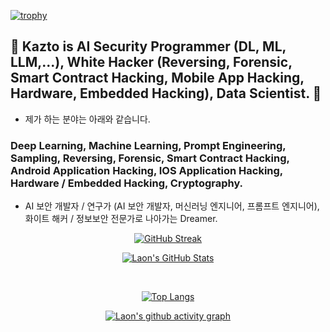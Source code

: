 [![trophy](https://github-profile-trophy.vercel.app/?username=KaztoRay&theme=algolia&column=10)](https://github.com/Luon/)

## 💫 Kazto is AI Security Programmer (DL, ML, LLM,...), White Hacker (Reversing, Forensic, Smart Contract Hacking, Mobile App Hacking, Hardware, Embedded Hacking), Data Scientist. 💫 

- 제가 하는 분야는 아래와 같습니다.
### Deep Learning, Machine Learning, Prompt Engineering, Sampling, Reversing, Forensic, Smart Contract Hacking, Android Application Hacking, IOS Application Hacking, Hardware / Embedded Hacking, Cryptography.

- AI 보안 개발자 / 연구가 (AI 보안 개발자, 머신러닝 엔지니어, 프롬프트 엔지니어), 화이트 해커 / 정보보안 전문가로 나아가는 Dreamer.

<div align = "center">

[![GitHub Streak](https://github-readme-streak-stats.herokuapp.com/?user=KaztoRay&theme=holi-theme)](https://git.io/streak-stats)

[![Laon's GitHub Stats](https://github-readme-stats.vercel.app/api?username=KaztoRay&hide=contribs,prs&show_icons=true&theme=ambient_gradient)](https://github.com/anuraghazra/github-readme-stats)

<br>

[![Top Langs](https://github-readme-stats.vercel.app/api/top-langs/?username=KaztoRay&langs_count=10&hide=contribs,prs&show_icons=true&theme=ambient_gradient)](https://github.com/anuraghazra/github-readme-stats)

[![Laon's github activity graph](https://github-readme-activity-graph.vercel.app/graph?username=KaztoRay&theme=react-dark&border=true)](https://github.com/ashutosh00710/github-readme-activity-graph)

</div>
 
 
